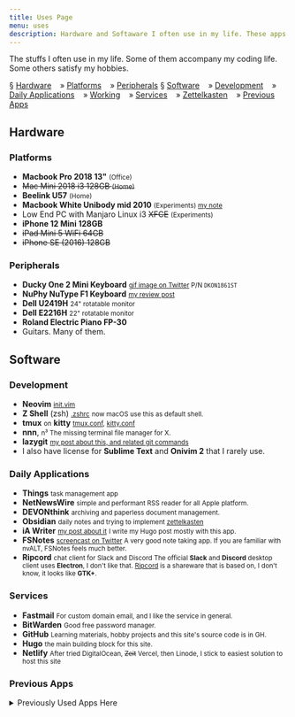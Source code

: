 ```yaml
---
title: Uses Page
menu: uses
description: Hardware and Softaware I often use in my life. These apps accompany my working and personal life.
---
```


The stuffs I often use in my life.
Some of them accompany my coding life.
Some others satisfy my hobbies.

§ [Hardware](#hardware)
&nbsp;&nbsp; »  [Platforms](#platforms)
&nbsp;&nbsp; »  [Peripherals](#peripherals)
§ [Software](#software)
&nbsp;&nbsp; »  [Development](#development)
&nbsp;&nbsp; »  [Daily Applications](#daily-applications)
&nbsp;&nbsp; »  [Working](#working)
&nbsp;&nbsp; »  [Services](#services)
&nbsp;&nbsp; »  [Zettelkasten](#zettelkasten)
&nbsp;&nbsp; »  [Previous Apps](#previous-apps)

## Hardware

### Platforms

- **Macbook Pro 2018 13"** <small>(Office)</small>
- ~~Mac Mini 2018 i3 128GB <small>(Home)</small>~~
- **Beelink U57** <small>(Home)</small>
- **Macbook White Unibody mid 2010** <small>(Experiments) [my note][mbwhite]</small>
- Low End PC with Manjaro Linux i3 ~~XFCE~~ <small>(Experiments)</small>
- **iPhone 12 Mini 128GB**
- ~~iPad Mini 5 WiFi 64GB~~
- ~~iPhone SE (2016) 128GB~~

### Peripherals

- **Ducky One 2 Mini Keyboard** <small>[gif image on Twitter][ducky]
  P/N <code>DKON1861ST</code></small>
- **NuPhy NuType F1 Keyboard** <small>[my review post][nuphy]</small>
- **Dell U2419H** <small>24" rotatable monitor</small>
- **Dell E2216H** <small>22" rotatable monitor</small>
- **Roland Electric Piano FP-30**
- Guitars. Many of them.


## Software

### Development

- **Neovim** <small>[init.vim][nvim]</small>
- **Z Shell** (zsh) <small>[.zshrc][zshrc]</small>
  <small>now macOS use this as default shell.</small>
- **tmux** <small>on</small> **kitty** <small>[tmux.conf][tmux], [kitty.conf][kitty]</small>
- **nnn**, <small>n³ The missing terminal file manager for X.</small>
- **lazygit** <small>[my post about this, and related git commands][lazygit]</small>
- I also have license for **Sublime Text** and **Onivim 2** that I rarely use.

### Daily Applications

- **Things** <small>task management app</small>
- **NetNewsWire** <small>simple and performant RSS reader for all Apple platform.</small>
- **DEVONthink** <small>archiving and paperless document management.</small>
- **Obsidian** <small>daily notes and trying to implement [zettelkasten][zettelkasten]</small>
- **iA Writer** <small>[my post about it][iawriter]</small>
  <small>I write my Hugo post mostly with this app.</small>
- **FSNotes** <small>[screencast on Twitter][video]
  A very good note taking app.
  If you are familiar with nvALT, FSNotes feels much better.</small>
- **Ripcord** <small>chat client for Slack and Discord
  The official **Slack** and **Discord** desktop client uses **Electron**, I don't like that.
  [Ripcord][ripcord] is a shareware that is based on, I don't know, it looks like **GTK+**.</small>


### Services

- **Fastmail** <small>For custom domain email, and I like the service in general.</small>
- **BitWarden** <small>Good free password manager.</small>
- **GitHub** <small>Learning materials, hobby projects and this site's source code is in GH.</small>
- **Hugo** <small>the main building block for this site.</small>
- **Netlify** <small>After tried DigitalOcean, ~~Zeit~~ Vercel, then Linode, I stick to easiest solution to host this site</small>

### Previous Apps

<details><summary>Previously Used Apps Here</summary>

- **Canary mail** → Apple Mail
  <small>lightweight email client with configurable keyboard shortcuts, and PGP encryption</small>
- **Reeder 4** → **NetNewsWire**
  <small>beautiful and gesture-based RSS Reader.</small>
- **BusyCal** → Apple Calendar
- **Emacs** → **Obsidian**
  <small>Org-roam is an awesome minor package for Org-mode.
  Read [my post about this](/posts/2020-06-org-mode-with-org-roam/).</small>
- **Worldbrain's Memex 2** → **DEVONthink**
  <small>Browser extension to bookmark, highlight and annotate any site.
  With full text search and grouping, this is a good service for knowledge gathering.</small>
- **Historio.us** → **DEVONthink**
  <small>Web archiver. It supports full text search and tagging.
  I use this side-by-side with **Memex 2**.</small>
- **aText** → **BetterTouchTool**
  <small>alternative to TextExpander that is single purchase.
  my template to make Zettelkasten [is here](/blogging-and-noting.atext).</small>

</details>

[mbwhite]: /notes/#date-2020-05-08-0412
[iawriter]: /posts/2020-04-in-search-of-good-writing-app-part-2-ia-writer-vs-ivim/
[lazygit]: /posts/2020-05-remove-specific-files-from-old-git-commit/#lazygit-way
[nuphy]: /posts/2020-04-nuphy-nutype-f1-keyboard-review/

[ducky]: https://twitter.com/ybbond/status/1146845120618090497
[video]: https://twitter.com/ybbond/status/1262066984763527168

[kitty]: https://git.ybbond.id/dotfiles/file/.config/kitty/kitty.conf.html
[nvim]: https://git.ybbond.id/dotfiles/file/.config/nvim/init.vim.html
[tmux]: https://git.ybbond.id/dotfiles/file/.tmux.conf.html
[zshrc]: https://git.ybbond.id/dotfiles/file/.zshrc.html

[zettelkasten]: https://zettelkasten.de/

[xit]: https://github.com/Uncommon/Xit
[ripcord]: https://cancel.fm/ripcord/
